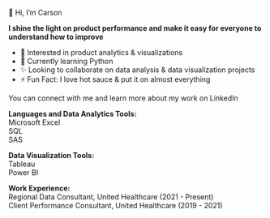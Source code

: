 👋 Hi, I’m Carson

<b>I shine the light on product performance and make it easy for everyone to understand how to improve</b>

- 👀 Interested in product analytics & visualizations
- 🌱 Currently learning Python
- ✨ Looking to collaborate on data analysis & data visualization projects
- ⚡ Fun Fact: I love hot sauce & put it on almost everything

You can connect with me and learn more about my work on LinkedIn


<b>Languages and Data Analytics Tools:</b><br>
 Microsoft Excel<br>
 SQL<br>
 SAS<br>
 

<b>Data Visualization Tools:</b><br>
 Tableau<br>
 Power BI<br>
 
 
<b>Work Experience:</b><br>
Regional Data Consultant, United Healthcare (2021 - Present)<br>
Client Performance Consultant, United Healthcare (2019 - 2021)



<!---
cralphs42/cralphs42 is a ✨ special ✨ repository because its `README.md` (this file) appears on your GitHub profile.
You can click the Preview link to take a look at your changes.
--->
